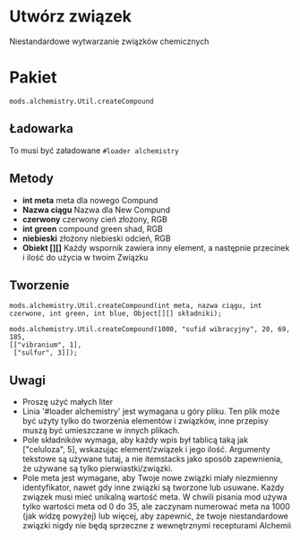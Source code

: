 # Utwórz związek
Niestandardowe wytwarzanie związków chemicznych

# Pakiet
```zenscript
mods.alchemistry.Util.createCompound
```

## Ładowarka
To musi być załadowane `#loader alchemistry`

## Metody
- **int meta** meta dla nowego Compund
- **Nazwa ciągu** Nazwa dla New Compund
- **czerwony** czerwony cień złożony, RGB
- **int green** compound green shad, RGB
- **niebieski** złożony niebieski odcień, RGB
- **Obiekt [][]** Każdy wspornik zawiera inny element, a następnie przecinek i ilość do użycia w twoim Związku

## Tworzenie
```zenscript
mods.alchemistry.Util.createCompound(int meta, nazwa ciągu, int czerwone, int green, int blue, Object[][] składniki);

mods.alchemistry.Util.createCompound(1000, "sufid wibracyjny", 20, 69, 185,
[["vibranium", 1],
 ["sulfur", 3]]);
```

## Uwagi
- Proszę użyć małych liter
- Linia '#loader alchemistry' jest wymagana u góry pliku. Ten plik może być użyty tylko do tworzenia elementów i związków, inne przepisy muszą być umieszczane w innych plikach.
- Pole składników wymaga, aby każdy wpis był tablicą taką jak ["celuloza", 5], wskazując element/związek i jego ilość. Argumenty tekstowe są używane tutaj, a nie itemstacks jako sposób zapewnienia, że używane są tylko pierwiastki/związki.
- Pole meta jest wymagane, aby Twoje nowe związki miały niezmienny identyfikator, nawet gdy inne związki są tworzone lub usuwane. Każdy związek musi mieć unikalną wartość meta. W chwili pisania mod używa tylko wartości meta od 0 do 35, ale zaczynam numerować meta na 1000 (jak widzę powyżej) lub więcej, aby zapewnić, że twoje niestandardowe związki nigdy nie będą sprzeczne z wewnętrznymi recepturami Alchemii
